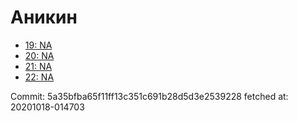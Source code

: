 # Аникин
- [19: NA](19.md)
- [20: NA](20.md)
- [21: NA](21.md)
- [22: NA](22.md)

Commit: 5a35bfba65f11ff13c351c691b28d5d3e2539228
 fetched at: 20201018-014703
